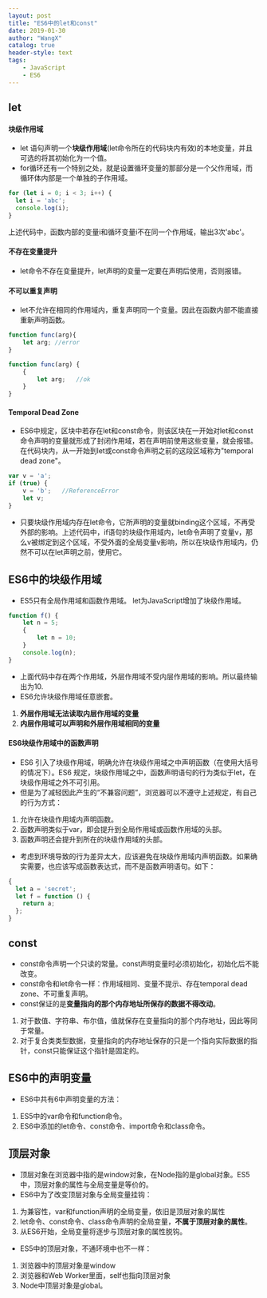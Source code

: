 ```yaml
---
layout: post
title: "ES6中的let和const"
date: 2019-01-30 
author: "WangX"
catalog: true
header-style: text
tags:
    - JavaScript
    - ES6
---
```


## let
#### 块级作用域
* let 语句声明一个**块级作用域**(let命令所在的代码块内有效)的本地变量，并且可选的将其初始化为一个值。
* for循环还有一个特别之处，就是设置循环变量的那部分是一个父作用域，而循环体内部是一个单独的子作用域。      
```javascript
for (let i = 0; i < 3; i++) {
  let i = 'abc';
  console.log(i);
}
```  
上述代码中，函数内部的变量i和循环变量i不在同一个作用域，输出3次'abc'。
#### 不存在变量提升
* let命令不存在变量提升，let声明的变量一定要在声明后使用，否则报错。
#### 不可以重复声明
* let不允许在相同的作用域内，重复声明同一个变量。因此在函数内部不能直接重新声明函数。       
```javascript
function func(arg){
    let arg; //error
}

function func(arg) {
    {
        let arg;   //ok
    }
}
```
#### Temporal Dead Zone
* ES6中规定，区块中若存在let和const命令，则该区块在一开始对let和const命令声明的变量就形成了封闭作用域，若在声明前使用这些变量，就会报错。在代码块内，从一开始到let或const命令声明之前的这段区域称为"temporal dead zone"。      
```javascript
var v = 'a';
if (true) {
    v = 'b';   //ReferenceError
    let v;
}
```         
* 只要块级作用域内存在let命令，它所声明的变量就binding这个区域，不再受外部的影响。上述代码中，if语句的块级作用域内，let命令声明了变量v，那么v被绑定到这个区域，不受外面的全局变量v影响，所以在块级作用域内，仍然不可以在let声明之前，使用它。

## ES6中的块级作用域
* ES5只有全局作用域和函数作用域。 let为JavaScript增加了块级作用域。   
```javascript
function f() {
    let n = 5;
    {
        let n = 10;
    }
    console.log(n);
}
```   
* 上面代码中存在两个作用域，外层作用域不受内层作用域的影响。所以最终输出为10.
* ES6允许块级作用域任意嵌套。
1. **外层作用域无法读取内层作用域的变量**
2. **内层作用域可以声明和外层作用域相同的变量**

#### ES6块级作用域中的函数声明
* ES6 引入了块级作用域，明确允许在块级作用域之中声明函数（在使用大括号的情况下）。ES6 规定，块级作用域之中，函数声明语句的行为类似于let，在块级作用域之外不可引用。
* 但是为了减轻因此产生的“不兼容问题”，浏览器可以不遵守上述规定，有自己的行为方式：
1. 允许在块级作用域内声明函数。
2. 函数声明类似于var，即会提升到全局作用域或函数作用域的头部。
3. 函数声明还会提升到所在的块级作用域的头部。

* 考虑到环境导致的行为差异太大，应该避免在块级作用域内声明函数。如果确实需要，也应该写成函数表达式，而不是函数声明语句。如下：  
```javascript
{
  let a = 'secret';
  let f = function () {
    return a;
  };
}
```

## const

* const命令声明一个只读的常量。const声明变量时必须初始化，初始化后不能改变。
* const命令和let命令一样：作用域相同、变量不提示、存在temporal dead zone、不可重复声明。
* const保证的是**变量指向的那个内存地址所保存的数据不得改动**。
1. 对于数值、字符串、布尔值，值就保存在变量指向的那个内存地址，因此等同于常量。
2. 对于复合类类型数据，变量指向的内存地址保存的只是一个指向实际数据的指针，const只能保证这个指针是固定的。

## ES6中的声明变量
* ES6中共有6中声明变量的方法：
1. ES5中的var命令和function命令。
2. ES6中添加的let命令、const命令、import命令和class命令。

## 顶层对象
* 顶层对象在浏览器中指的是window对象，在Node指的是global对象。ES5中，顶层对象的属性与全局变量是等价的。
* ES6中为了改变顶层对象与全局变量挂钩：
1. 为兼容性，var和function声明的全局变量，依旧是顶层对象的属性
2. let命令、const命令、class命令声明的全局变量，**不属于顶层对象的属性**。
3. 从ES6开始，全局变量将逐步与顶层对象的属性脱钩。
* ES5中的顶层对象，不通环境中也不一样：
1. 浏览器中的顶层对象是window
2. 浏览器和Web Worker里面，self也指向顶层对象
3. Node中顶层对象是global。
